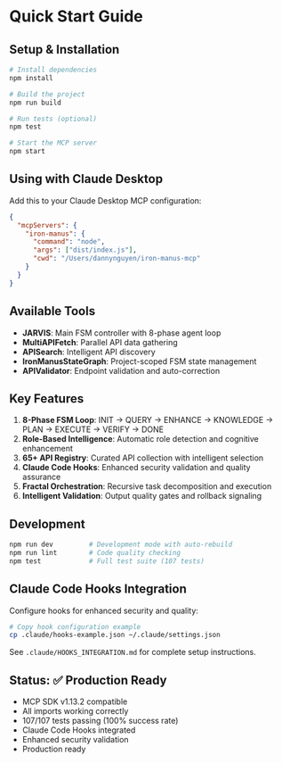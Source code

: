 # Quick Start Guide

## Setup & Installation

```bash
# Install dependencies
npm install

# Build the project
npm run build

# Run tests (optional)
npm test

# Start the MCP server
npm start
```

## Using with Claude Desktop

Add this to your Claude Desktop MCP configuration:

```json
{
  "mcpServers": {
    "iron-manus": {
      "command": "node",
      "args": ["dist/index.js"],
      "cwd": "/Users/dannynguyen/iron-manus-mcp"
    }
  }
}
```

## Available Tools

- **JARVIS**: Main FSM controller with 8-phase agent loop
- **MultiAPIFetch**: Parallel API data gathering  
- **APISearch**: Intelligent API discovery
- **IronManusStateGraph**: Project-scoped FSM state management
- **APIValidator**: Endpoint validation and auto-correction

## Key Features

1. **8-Phase FSM Loop**: INIT → QUERY → ENHANCE → KNOWLEDGE → PLAN → EXECUTE → VERIFY → DONE
2. **Role-Based Intelligence**: Automatic role detection and cognitive enhancement
3. **65+ API Registry**: Curated API collection with intelligent selection
4. **Claude Code Hooks**: Enhanced security validation and quality assurance
5. **Fractal Orchestration**: Recursive task decomposition and execution
6. **Intelligent Validation**: Output quality gates and rollback signaling

## Development

```bash
npm run dev         # Development mode with auto-rebuild
npm run lint        # Code quality checking  
npm test            # Full test suite (107 tests)
```

## Claude Code Hooks Integration

Configure hooks for enhanced security and quality:

```bash
# Copy hook configuration example
cp .claude/hooks-example.json ~/.claude/settings.json
```

See `.claude/HOOKS_INTEGRATION.md` for complete setup instructions.

## Status: ✅ Production Ready

- MCP SDK v1.13.2 compatible
- All imports working correctly
- 107/107 tests passing (100% success rate)
- Claude Code Hooks integrated
- Enhanced security validation
- Production ready